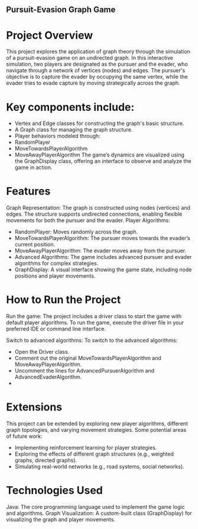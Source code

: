 ## Pursuit-Evasion Graph Game
# Project Overview
This project explores the application of graph theory through the simulation of a pursuit-evasion game on an undirected graph. In this interactive simulation, two players are designated as the pursuer and the evader, who navigate through a network of vertices (nodes) and edges. The pursuer's objective is to capture the evader by occupying the same vertex, while the evader tries to evade capture by moving strategically across the graph.

# Key components include:

- Vertex and Edge classes for constructing the graph's basic structure.
- A Graph class for managing the graph structure.
- Player behaviors modeled through:
- RandomPlayer
- MoveTowardsPlayerAlgorithm
- MoveAwayPlayerAlgorithm
The game’s dynamics are visualized using the GraphDisplay class, offering an interface to observe and analyze the game in action.

# Features
Graph Representation: The graph is constructed using nodes (vertices) and edges. The structure supports undirected connections, enabling flexible movements for both the pursuer and the evader.
Player Algorithms:
- RandomPlayer: Moves randomly across the graph.
- MoveTowardsPlayerAlgorithm: The pursuer moves towards the evader’s current position.
- MoveAwayPlayerAlgorithm: The evader moves away from the pursuer.
- Advanced Algorithms: The game includes advanced pursuer and evader algorithms for complex strategies.
- GraphDisplay: A visual interface showing the game state, including node positions and player movements.

# How to Run the Project

Run the game: The project includes a driver class to start the game with default player algorithms. To run the game, execute the driver file in your preferred IDE or command line interface.

Switch to advanced algorithms: To switch to the advanced algorithms:

- Open the Driver class.
- Comment out the original MoveTowardsPlayerAlgorithm and MoveAwayPlayerAlgorithm.
- Uncomment the lines for AdvancedPursuerAlgorithm and AdvancedEvaderAlgorithm.
- 
# Extensions
This project can be extended by exploring new player algorithms, different graph topologies, and varying movement strategies. Some potential areas of future work:

- Implementing reinforcement learning for player strategies.
- Exploring the effects of different graph structures (e.g., weighted graphs, directed graphs).
- Simulating real-world networks (e.g., road systems, social networks).

# Technologies Used
Java: The core programming language used to implement the game logic and algorithms.
Graph Visualization: A custom-built class (GraphDisplay) for visualizing the graph and player movements.
